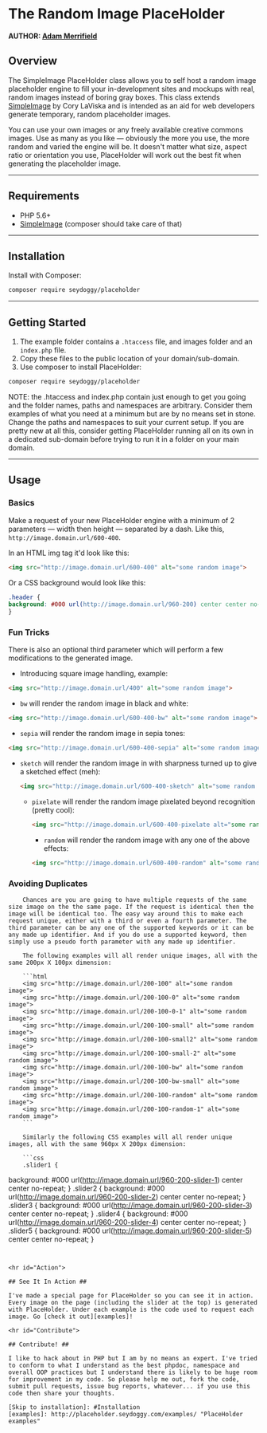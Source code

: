 
# The Random Image PlaceHolder
**AUTHOR: [Adam Merrifield](https://adam.merrifield.ca)**   

## Overview

The SimpleImage PlaceHolder class allows you to self host a random image placeholder engine to fill your in-development sites and mockups with real, random images instead of boring gray boxes. This class extends [SimpleImage](https://github.com/claviska/SimpleImage) by Cory LaViska and is intended as an aid for web developers generate temporary, random placeholder images.

You can use your own images or any freely available creative commons images. Use as many as you like — obviously the more you use, the more random and varied the engine will be. It doesn't matter what size, aspect ratio or orientation you use, PlaceHolder will work out the best fit when generating the placeholder image.

<hr id="Requirements">

## Requirements

* PHP 5.6+
* [SimpleImage](https://github.com/claviska/SimpleImage) (composer should take care of that)

<hr id="Installation">

## Installation

Install with Composer:

```sh
composer require seydoggy/placeholder
```

<hr id="GettingStarted">

## Getting Started

1. The example folder contains a `.htaccess` file, and images folder and an `index.php` file.
1. Copy these files to the public location of your domain/sub-domain.
1. Use composer to install PlaceHolder:

```sh
composer require seydoggy/placeholder
```

NOTE: the .htaccess and index.php contain just enough to get you going and the folder names, paths and namespaces are arbitrary. Consider them examples of what you need at a minimum but are by no means set in stone. Change the paths and namespaces to suit your current setup. If you are pretty new at all this, consider getting PlaceHolder running all on its own in a dedicated sub-domain before trying to run it in a folder on your main domain.

<hr id="Usage">

## Usage ##

### Basics ###

Make a request of your new PlaceHolder engine with a minimum of 2 parameters — width then height — separated by a dash. Like this, `http://image.domain.url/600-400`.

In an HTML img tag it'd look like this:

```html
<img src="http://image.domain.url/600-400" alt="some random image">
```

Or a CSS background would look like this:

```css
.header {
background: #000 url(http://image.domain.url/960-200) center center no-repeat;
}
```

### Fun Tricks ###

There is also an optional third parameter which will perform a few modifications to the generated image.

* Introducing square image handling, example:

```html
<img src="http://image.domain.url/400" alt="some random image">
```

* `bw` will render the random image in black and white:

```html
<img src="http://image.domain.url/600-400-bw" alt="some random image">
```

* `sepia` will render the random image in sepia tones:

```html
<img src="http://image.domain.url/600-400-sepia" alt="some random image">
```

* `sketch` will render the random image in with sharpness turned up to give a sketched effect (meh):

    ```html
    <img src="http://image.domain.url/600-400-sketch" alt="some random image">
    ```

    * `pixelate` will render the random image pixelated beyond recognition (pretty cool):

        ```html
        <img src="http://image.domain.url/600-400-pixelate alt="some random image">
        ```

        * `random` will render the random image with any one of the above effects:

        ```html
        <img src="http://image.domain.url/600-400-random" alt="some random image">
        ```

### Avoiding Duplicates ###

        Chances are you are going to have multiple requests of the same size image on the the same page. If the request is identical then the image will be identical too. The easy way around this to make each request unique, either with a third or even a fourth parameter. The third parameter can be any one of the supported keywords or it can be any made up identifier. And if you do use a supported keyword, then simply use a pseudo forth parameter with any made up identifier.

        The following examples will all render unique images, all with the same 200px X 100px dimension:

        ```html
        <img src="http://image.domain.url/200-100" alt="some random image">
        <img src="http://image.domain.url/200-100-0" alt="some random image">
        <img src="http://image.domain.url/200-100-0-1" alt="some random image">
        <img src="http://image.domain.url/200-100-small" alt="some random image">
        <img src="http://image.domain.url/200-100-small2" alt="some random image">
        <img src="http://image.domain.url/200-100-small-2" alt="some random image">
        <img src="http://image.domain.url/200-100-bw" alt="some random image">
        <img src="http://image.domain.url/200-100-bw-small" alt="some random image">
        <img src="http://image.domain.url/200-100-random" alt="some random image">
        <img src="http://image.domain.url/200-100-random-1" alt="some random image">
        ```

        Similarly the following CSS examples will all render unique images, all with the same 960px X 200px dimension:

        ```css
        .slider1 {
background: #000 url(http://image.domain.url/960-200-slider-1) center center no-repeat;
        }
.slider2 {
background: #000 url(http://image.domain.url/960-200-slider-2) center center no-repeat;
}
.slider3 {
background: #000 url(http://image.domain.url/960-200-slider-3) center center no-repeat;
}
.slider4 {
background: #000 url(http://image.domain.url/960-200-slider-4) center center no-repeat;
}
.slider5 {
background: #000 url(http://image.domain.url/960-200-slider-5) center center no-repeat;
}
```


<hr id="Action">

## See It In Action ##

I've made a special page for PlaceHolder so you can see it in action. Every image on the page (including the slider at the top) is generated with PlaceHolder. Under each example is the code used to request each image. Go [check it out][examples]!

<hr id="Contribute">

## Contribute! ##

I like to hack about in PHP but I am by no means an expert. I've tried to conform to what I understand as the best phpdoc, namespace and overall OOP practices but I understand there is likely to be huge room for improvement in my code. So please help me out, fork the code, submit pull requests, issue bug reports, whatever... if you use this code then share your thoughts.

[Skip to installation]: #Installation
[examples]: http://placeholder.seydoggy.com/examples/ "PlaceHolder examples"
